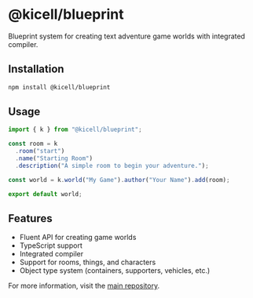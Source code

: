 # @kicell/blueprint

Blueprint system for creating text adventure game worlds with integrated compiler.

## Installation

```bash
npm install @kicell/blueprint
```

## Usage

```typescript
import { k } from "@kicell/blueprint";

const room = k
  .room("start")
  .name("Starting Room")
  .description("A simple room to begin your adventure.");

const world = k.world("My Game").author("Your Name").add(room);

export default world;
```

## Features

- Fluent API for creating game worlds
- TypeScript support
- Integrated compiler
- Support for rooms, things, and characters
- Object type system (containers, supporters, vehicles, etc.)

For more information, visit the [main repository](https://github.com/moekiorg/kicell).
